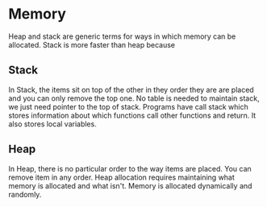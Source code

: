 # Memory

Heap and stack are generic terms for ways in which memory can be allocated. Stack is more faster than heap because 

## Stack
In Stack, the items sit on top of the other in they order they are are placed and you can only remove the top one.
No table is needed to maintain stack, we just need pointer to the top of stack. Programs have call stack which stores information about which functions call other functions and return. It also stores local variables.

## Heap
In Heap, there is no particular order to the way items are placed. You can remove item in any order. Heap allocation requires maintaining what memory is allocated and what isn't. Memory is allocated dynamically and randomly.